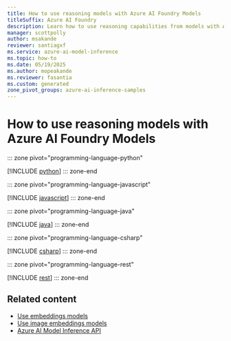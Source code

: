 ```yaml
---
title: How to use reasoning models with Azure AI Foundry Models
titleSuffix: Azure AI Foundry
description: Learn how to use reasoning capabilities from models with Azure AI Foundry Models
manager: scottpolly
author: msakande
reviewer: santiagxf
ms.service: azure-ai-model-inference
ms.topic: how-to
ms.date: 05/19/2025
ms.author: mopeakande
ms.reviewer: fasantia
ms.custom: generated
zone_pivot_groups: azure-ai-inference-samples
---
```


# How to use reasoning models with Azure AI Foundry Models


::: zone pivot="programming-language-python"

[!INCLUDE [python](../includes/use-chat-reasoning/python.md)]
::: zone-end


::: zone pivot="programming-language-javascript"

[!INCLUDE [javascript](../includes/use-chat-reasoning/javascript.md)]
::: zone-end


::: zone pivot="programming-language-java"

[!INCLUDE [java](../includes/use-chat-reasoning/java.md)]
::: zone-end


::: zone pivot="programming-language-csharp"

[!INCLUDE [csharp](../includes/use-chat-reasoning/csharp.md)]
::: zone-end


::: zone pivot="programming-language-rest"

[!INCLUDE [rest](../includes/use-chat-reasoning/rest.md)]
::: zone-end

## Related content

* [Use embeddings models](use-embeddings.md)
* [Use image embeddings models](use-image-embeddings.md)
* [Azure AI Model Inference API](.././reference/reference-model-inference-api.md)
